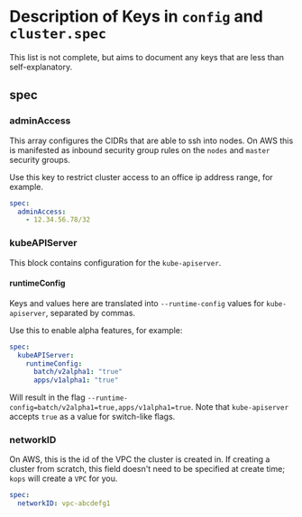 # Description of Keys in `config` and `cluster.spec`

This list is not complete, but aims to document any keys that are less than self-explanatory.

## spec

### adminAccess

This array configures the CIDRs that are able to ssh into nodes. On AWS this is manifested as inbound security group rules on the `nodes` and `master` security groups.

Use this key to restrict cluster access to an office ip address range, for example.

```yaml
spec:
  adminAccess:
    - 12.34.56.78/32
```

### kubeAPIServer

This block contains configuration for the `kube-apiserver`.

#### runtimeConfig

Keys and values here are translated into `--runtime-config` values for `kube-apiserver`, separated by commas.

Use this to enable alpha features, for example:

```yaml
spec:
  kubeAPIServer:
    runtimeConfig:
      batch/v2alpha1: "true"
      apps/v1alpha1: "true"
```

Will result in the flag `--runtime-config=batch/v2alpha1=true,apps/v1alpha1=true`. Note that `kube-apiserver` accepts `true` as a value for switch-like flags.

### networkID

On AWS, this is the id of the VPC the cluster is created in. If creating a cluster from scratch, this field doesn't need to be specified at create time; `kops` will create a `VPC` for you.

```yaml
spec:
  networkID: vpc-abcdefg1
```
